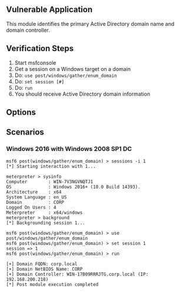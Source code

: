 ## Vulnerable Application

This module identifies the primary Active Directory domain name
and domain controller.

## Verification Steps

1. Start msfconsole
1. Get a session on a Windows target on a domain
1. Do: `use post/windows/gather/enum_domain`
1. Do: `set session [#]`
1. Do: `run`
1. You should receive Active Directory domain information

## Options

## Scenarios

### Windows 2016 with Windows 2008 SP1 DC

```
msf6 post(windows/gather/enum_domain) > sessions -i 1
[*] Starting interaction with 1...

meterpreter > sysinfo
Computer        : WIN-7V3NGVNQTJ1
OS              : Windows 2016+ (10.0 Build 14393).
Architecture    : x64
System Language : en_US
Domain          : CORP
Logged On Users : 4
Meterpreter     : x64/windows
meterpreter > background
[*] Backgrounding session 1...

msf6 post(windows/gather/enum_domain) > use post/windows/gather/enum_domain
msf6 post(windows/gather/enum_domain) > set session 1
session => 1
msf6 post(windows/gather/enum_domain) > run

[+] Domain FQDN: corp.local
[+] Domain NetBIOS Name: CORP
[+] Domain Controller: WIN-17B09RRRJTG.corp.local (IP: 192.168.200.218)
[*] Post module execution completed
```
